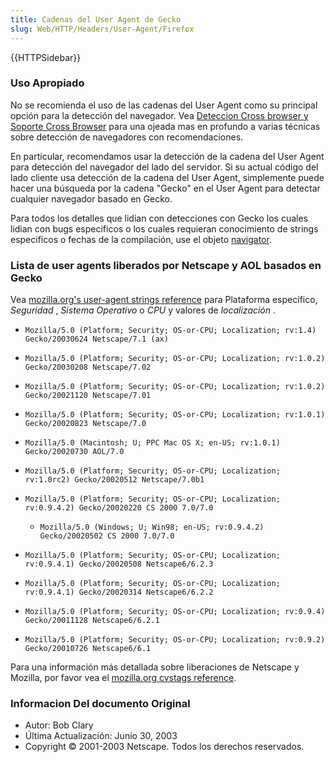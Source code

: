 ```yaml
---
title: Cadenas del User Agent de Gecko
slug: Web/HTTP/Headers/User-Agent/Firefox
---
```


{{HTTPSidebar}}

### Uso Apropiado

No se recomienda el uso de las cadenas del User Agent como su principal opción para la detección del navegador. Vea [Deteccion Cross browser y Soporte Cross Browser](/es/Deteccion_Cross_browser_y_Soporte_Cross_Browser) para una ojeada mas en profundo a varias técnicas sobre detección de navegadores con recomendaciones.

En particular, recomendamos usar la detección de la cadena del User Agent para detección del navegador del lado del servidor. Si su actual código del lado cliente usa detección de la cadena del User Agent, simplemente puede hacer una búsqueda por la cadena "Gecko" en el User Agent para detectar cualquier navegador basado en Gecko.

Para todos los detalles que lidian con detecciones con Gecko los cuales lidian con bugs especificos o los cuales requieran conocimiento de strings especificos o fechas de la compilación, use el objeto [navigator](/es/DOM_Client_Object_Cross-Reference/navigator).

### Lista de user agents liberados por Netscape y AOL basados en Gecko

Vea [mozilla.org's user-agent strings reference](http://www.mozilla.org/build/revised-user-agent-strings.html) para Plataforma específico,
_Seguridad_
,
_Sistema Operativo_
o
_CPU_
y valores de
_localización_
.

- `Mozilla/5.0 (Platform; Security; OS-or-CPU; Localization; rv:1.4) Gecko/20030624 Netscape/7.1 (ax)`
- `Mozilla/5.0 (Platform; Security; OS-or-CPU; Localization; rv:1.0.2) Gecko/20030208 Netscape/7.02`
- `Mozilla/5.0 (Platform; Security; OS-or-CPU; Localization; rv:1.0.2) Gecko/20021120 Netscape/7.01`
- `Mozilla/5.0 (Platform; Security; OS-or-CPU; Localization; rv:1.0.1) Gecko/20020823 Netscape/7.0`
- `Mozilla/5.0 (Macintosh; U; PPC Mac OS X; en-US; rv:1.0.1) Gecko/20020730 AOL/7.0`
- `Mozilla/5.0 (Platform; Security; OS-or-CPU; Localization; rv:1.0rc2) Gecko/20020512 Netscape/7.0b1`
- `Mozilla/5.0 (Platform; Security; OS-or-CPU; Localization; rv:0.9.4.2) Gecko/20020220 CS 2000 7.0/7.0`

  - `Mozilla/5.0 (Windows; U; Win98; en-US; rv:0.9.4.2) Gecko/20020502 CS 2000 7.0/7.0`

- `Mozilla/5.0 (Platform; Security; OS-or-CPU; Localization; rv:0.9.4.1) Gecko/20020508 Netscape6/6.2.3`
- `Mozilla/5.0 (Platform; Security; OS-or-CPU; Localization; rv:0.9.4.1) Gecko/20020314 Netscape6/6.2.2`
- `Mozilla/5.0 (Platform; Security; OS-or-CPU; Localization; rv:0.9.4) Gecko/20011128 Netscape6/6.2.1`
- `Mozilla/5.0 (Platform; Security; OS-or-CPU; Localization; rv:0.9.2) Gecko/20010726 Netscape6/6.1`

Para una información más detallada sobre liberaciones de Netscape y Mozilla, por favor vea el [mozilla.org cvstags reference](http://www.mozilla.org/releases/cvstags.html).

### Informacion Del documento Original

- Autor: Bob Clary
- Última Actualización: Junio 30, 2003
- Copyright © 2001-2003 Netscape. Todos los derechos reservados.
